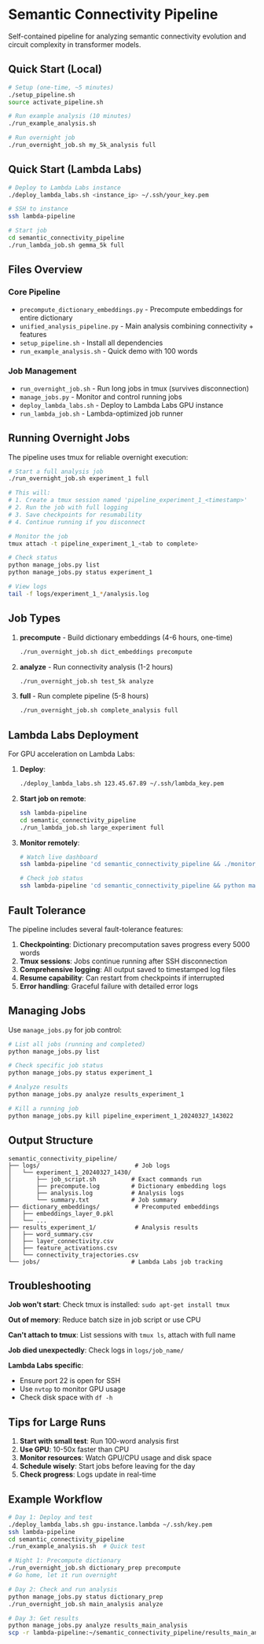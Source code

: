 # Semantic Connectivity Pipeline

Self-contained pipeline for analyzing semantic connectivity evolution and circuit complexity in transformer models.

## Quick Start (Local)

```bash
# Setup (one-time, ~5 minutes)
./setup_pipeline.sh
source activate_pipeline.sh

# Run example analysis (10 minutes)
./run_example_analysis.sh

# Run overnight job
./run_overnight_job.sh my_5k_analysis full
```

## Quick Start (Lambda Labs)

```bash
# Deploy to Lambda Labs instance
./deploy_lambda_labs.sh <instance_ip> ~/.ssh/your_key.pem

# SSH to instance
ssh lambda-pipeline

# Start job
cd semantic_connectivity_pipeline
./run_lambda_job.sh gemma_5k full
```

## Files Overview

### Core Pipeline
- `precompute_dictionary_embeddings.py` - Precompute embeddings for entire dictionary
- `unified_analysis_pipeline.py` - Main analysis combining connectivity + features
- `setup_pipeline.sh` - Install all dependencies
- `run_example_analysis.sh` - Quick demo with 100 words

### Job Management
- `run_overnight_job.sh` - Run long jobs in tmux (survives disconnection)
- `manage_jobs.py` - Monitor and control running jobs
- `deploy_lambda_labs.sh` - Deploy to Lambda Labs GPU instance
- `run_lambda_job.sh` - Lambda-optimized job runner

## Running Overnight Jobs

The pipeline uses tmux for reliable overnight execution:

```bash
# Start a full analysis job
./run_overnight_job.sh experiment_1 full

# This will:
# 1. Create a tmux session named 'pipeline_experiment_1_<timestamp>'
# 2. Run the job with full logging
# 3. Save checkpoints for resumability
# 4. Continue running if you disconnect

# Monitor the job
tmux attach -t pipeline_experiment_1_<tab to complete>

# Check status
python manage_jobs.py list
python manage_jobs.py status experiment_1

# View logs
tail -f logs/experiment_1_*/analysis.log
```

## Job Types

1. **precompute** - Build dictionary embeddings (4-6 hours, one-time)
   ```bash
   ./run_overnight_job.sh dict_embeddings precompute
   ```

2. **analyze** - Run connectivity analysis (1-2 hours)
   ```bash
   ./run_overnight_job.sh test_5k analyze
   ```

3. **full** - Run complete pipeline (5-8 hours)
   ```bash
   ./run_overnight_job.sh complete_analysis full
   ```

## Lambda Labs Deployment

For GPU acceleration on Lambda Labs:

1. **Deploy**:
   ```bash
   ./deploy_lambda_labs.sh 123.45.67.89 ~/.ssh/lambda_key.pem
   ```

2. **Start job on remote**:
   ```bash
   ssh lambda-pipeline
   cd semantic_connectivity_pipeline
   ./run_lambda_job.sh large_experiment full
   ```

3. **Monitor remotely**:
   ```bash
   # Watch live dashboard
   ssh lambda-pipeline 'cd semantic_connectivity_pipeline && ./monitor_dashboard.sh'
   
   # Check job status
   ssh lambda-pipeline 'cd semantic_connectivity_pipeline && python manage_jobs.py list'
   ```

## Fault Tolerance

The pipeline includes several fault-tolerance features:

1. **Checkpointing**: Dictionary precomputation saves progress every 5000 words
2. **Tmux sessions**: Jobs continue running after SSH disconnection
3. **Comprehensive logging**: All output saved to timestamped log files
4. **Resume capability**: Can restart from checkpoints if interrupted
5. **Error handling**: Graceful failure with detailed error logs

## Managing Jobs

Use `manage_jobs.py` for job control:

```bash
# List all jobs (running and completed)
python manage_jobs.py list

# Check specific job status
python manage_jobs.py status experiment_1

# Analyze results
python manage_jobs.py analyze results_experiment_1

# Kill a running job
python manage_jobs.py kill pipeline_experiment_1_20240327_143022
```

## Output Structure

```
semantic_connectivity_pipeline/
├── logs/                           # Job logs
│   └── experiment_1_20240327_1430/
│       ├── job_script.sh          # Exact commands run
│       ├── precompute.log         # Dictionary embedding logs
│       ├── analysis.log           # Analysis logs
│       └── summary.txt            # Job summary
├── dictionary_embeddings/          # Precomputed embeddings
│   ├── embeddings_layer_0.pkl
│   └── ...
├── results_experiment_1/           # Analysis results
│   ├── word_summary.csv
│   ├── layer_connectivity.csv
│   ├── feature_activations.csv
│   └── connectivity_trajectories.csv
└── jobs/                          # Lambda Labs job tracking
```

## Troubleshooting

**Job won't start**: Check tmux is installed: `sudo apt-get install tmux`

**Out of memory**: Reduce batch size in job script or use CPU

**Can't attach to tmux**: List sessions with `tmux ls`, attach with full name

**Job died unexpectedly**: Check logs in `logs/job_name/`

**Lambda Labs specific**:
- Ensure port 22 is open for SSH
- Use `nvtop` to monitor GPU usage
- Check disk space with `df -h`

## Tips for Large Runs

1. **Start with small test**: Run 100-word analysis first
2. **Use GPU**: 10-50x faster than CPU
3. **Monitor resources**: Watch GPU/CPU usage and disk space
4. **Schedule wisely**: Start jobs before leaving for the day
5. **Check progress**: Logs update in real-time

## Example Workflow

```bash
# Day 1: Deploy and test
./deploy_lambda_labs.sh gpu-instance.lambda ~/.ssh/key.pem
ssh lambda-pipeline
cd semantic_connectivity_pipeline
./run_example_analysis.sh  # Quick test

# Night 1: Precompute dictionary
./run_overnight_job.sh dictionary_prep precompute
# Go home, let it run overnight

# Day 2: Check and run analysis
python manage_jobs.py status dictionary_prep
./run_overnight_job.sh main_analysis analyze

# Day 3: Get results
python manage_jobs.py analyze results_main_analysis
scp -r lambda-pipeline:~/semantic_connectivity_pipeline/results_main_analysis ./
```